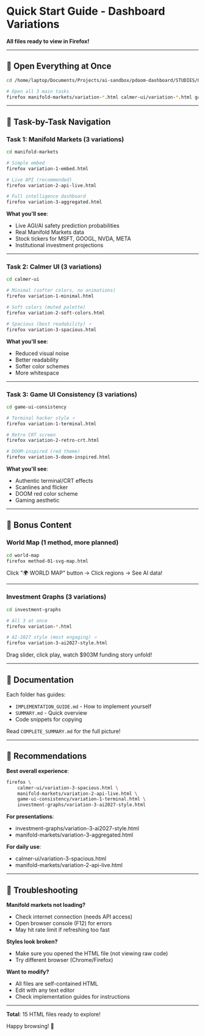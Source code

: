# Quick Start Guide - Dashboard Variations

**All files ready to view in Firefox!**

---

## 🚀 Open Everything at Once

```bash
cd /home/laptop/Documents/Projects/ai-sandbox/pdoom-dashboard/STUDIES/02-prototypes/integrated/variations

# Open all 3 main tasks
firefox manifold-markets/variation-*.html calmer-ui/variation-*.html game-ui-consistency/variation-*.html
```

---

## 📂 Task-by-Task Navigation

### Task 1: Manifold Markets (3 variations)
```bash
cd manifold-markets

# Simple embed
firefox variation-1-embed.html

# Live API (recommended)
firefox variation-2-api-live.html  

# Full intelligence dashboard
firefox variation-3-aggregated.html
```

**What you'll see**:
- Live AGI/AI safety prediction probabilities
- Real Manifold Markets data
- Stock tickers for MSFT, GOOGL, NVDA, META
- Institutional investment projections

---

### Task 2: Calmer UI (3 variations)
```bash
cd calmer-ui

# Minimal (softer colors, no animations)
firefox variation-1-minimal.html

# Soft colors (muted palette)
firefox variation-2-soft-colors.html

# Spacious (best readability) ⭐
firefox variation-3-spacious.html
```

**What you'll see**:
- Reduced visual noise
- Better readability
- Softer color schemes
- More whitespace

---

### Task 3: Game UI Consistency (3 variations)
```bash
cd game-ui-consistency

# Terminal hacker style ⭐
firefox variation-1-terminal.html

# Retro CRT screen
firefox variation-2-retro-crt.html

# DOOM-inspired (red theme)
firefox variation-3-doom-inspired.html
```

**What you'll see**:
- Authentic terminal/CRT effects
- Scanlines and flicker
- DOOM red color scheme
- Gaming aesthetic

---

## 🎁 Bonus Content

### World Map (1 method, more planned)
```bash
cd world-map
firefox method-01-svg-map.html
```

Click "🌍 WORLD MAP" button → Click regions → See AI data!

---

### Investment Graphs (3 variations)
```bash
cd investment-graphs

# All 3 at once
firefox variation-*.html

# AI-2027 style (most engaging) ⭐
firefox variation-3-ai2027-style.html
```

Drag slider, click play, watch $903M funding story unfold!

---

## 📖 Documentation

Each folder has guides:
- `IMPLEMENTATION_GUIDE.md` - How to implement yourself
- `SUMMARY.md` - Quick overview
- Code snippets for copying

Read `COMPLETE_SUMMARY.md` for the full picture!

---

## 🎯 Recommendations

**Best overall experience**:
```bash
firefox \
    calmer-ui/variation-3-spacious.html \
    manifold-markets/variation-2-api-live.html \
    game-ui-consistency/variation-1-terminal.html \
    investment-graphs/variation-3-ai2027-style.html
```

**For presentations**:
- investment-graphs/variation-3-ai2027-style.html
- manifold-markets/variation-3-aggregated.html

**For daily use**:
- calmer-ui/variation-3-spacious.html
- manifold-markets/variation-2-api-live.html

---

## 🔧 Troubleshooting

**Manifold markets not loading?**
- Check internet connection (needs API access)
- Open browser console (F12) for errors
- May hit rate limit if refreshing too fast

**Styles look broken?**
- Make sure you opened the HTML file (not viewing raw code)
- Try different browser (Chrome/Firefox)

**Want to modify?**
- All files are self-contained HTML
- Edit with any text editor
- Check implementation guides for instructions

---

**Total**: 15 HTML files ready to explore!

Happy browsing! 🎉
